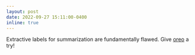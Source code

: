 ```yaml
---
layout: post
date: 2022-09-27 15:11:00-0400
inline: true
---
```

Extractive labels for summarization are fundamentally flawed. Give [oreo](https://arxiv.org/pdf/2209.12714.pdf) a try!
